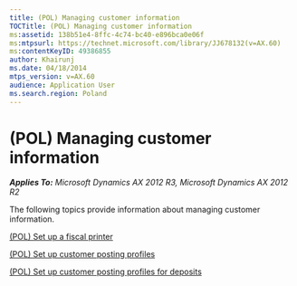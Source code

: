 ```yaml
---
title: (POL) Managing customer information
TOCTitle: (POL) Managing customer information
ms:assetid: 138b51e4-8ffc-4c74-bc40-e896bca0e06f
ms:mtpsurl: https://technet.microsoft.com/library/JJ678132(v=AX.60)
ms:contentKeyID: 49386855
author: Khairunj
ms.date: 04/18/2014
mtps_version: v=AX.60
audience: Application User
ms.search.region: Poland
---
```


# (POL) Managing customer information 


_**Applies To:** Microsoft Dynamics AX 2012 R3, Microsoft Dynamics AX 2012 R2_

The following topics provide information about managing customer information.

[(POL) Set up a fiscal printer](pol-set-up-a-fiscal-printer.md)

[(POL) Set up customer posting profiles](pol-set-up-customer-posting-profiles.md)

[(POL) Set up customer posting profiles for deposits](pol-set-up-customer-posting-profiles-for-deposits.md)

  


